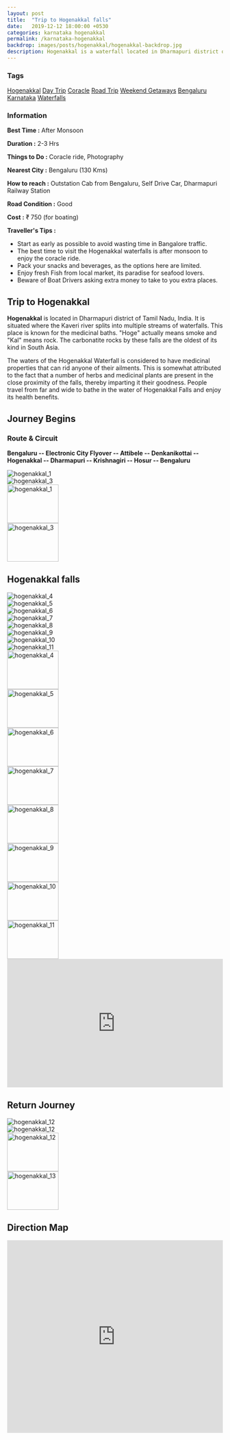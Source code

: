 ```yaml
---
layout: post
title:  "Trip to Hogenakkal falls"
date:   2019-12-12 18:00:00 +0530
categories: karnataka hogenakkal
permalink: /karnataka-hogenakkal
backdrop: images/posts/hogenakkal/hogenakkal-backdrop.jpg
description: Hogenakkal is a waterfall located in Dharmapuri district of Tamil Nadu where the Kaveri river splits into multiple streams of waterfalls. It is located at 130 Kms from Bengaluru. It is also known as "Niagara Falls of South India".
---
```

<div class="col-lg-4 sidebar ftco-animate bg-light py-md-5">
  <div class="sidebar-box ftco-animate">
    <h3>Tags</h3>
    <div class="tagcloud">
      <a href="#" class="tag-cloud-link">Hogenakkal</a>
      <a href="#" class="tag-cloud-link">Day Trip</a>
      <a href="#" class="tag-cloud-link">Coracle</a>
      <a href="#" class="tag-cloud-link">Road Trip</a>
      <a href="#" class="tag-cloud-link">Weekend Getaways</a>
      <a href="#" class="tag-cloud-link">Bengaluru</a>
      <a href="#" class="tag-cloud-link">Karnataka</a>
      <a href="#" class="tag-cloud-link">Waterfalls</a>
    </div>
  </div>
  <div class="sidebar-box ftco-animate">
    <h3>Information</h3>
    <p><b>Best Time :</b> After Monsoon</p>
    <p><b>Duration :</b> 2-3 Hrs</p>
    <p><b>Things to Do :</b> Coracle ride, Photography</p>
    <p><b>Nearest City :</b> Bengaluru (130 Kms)</p>
    <p><b>How to reach :</b> Outstation Cab from Bengaluru, Self Drive Car, Dharmapuri Railway Station</p>
    <p><b>Road Condition :</b> Good</p>
    <p><b>Cost :</b> ₹ 750 (for boating)</p>
    <p><b>Traveller's Tips :</b>
      <ul>
        <li>Start as early as possible to avoid wasting time in Bangalore traffic.</li>
        <li>The best time to visit the Hogenakkal waterfalls is after monsoon to enjoy the coracle ride.</li>
        <li>Pack your snacks and beverages, as the options here are limited.</li>
        <li>Enjoy fresh Fish from local market, its paradise for seafood lovers.</li>
        <li>Beware of Boat Drivers asking extra money to take to you extra places.</li>
      </ul>
    </p>
  </div>
</div>
<div class="col-lg-8 order-md-last ftco-animate py-md-5 mt-md-5">
<h2 class="mt-2 mb-2">Trip to Hogenakkal</h2>
<p>
  <b>Hogenakkal</b> is located in Dharmapuri district of Tamil Nadu, India. It is situated where the Kaveri river splits into multiple streams of waterfalls. This place is known for the medicinal baths. "Hoge" actually means smoke and "Kal" means rock. The carbonatite rocks by these falls are the oldest of its kind in South Asia.
</p>
<p>The waters of the Hogenakkal Waterfall is considered to have medicinal properties that can rid anyone of their ailments. This is somewhat attributed to the fact that a number of herbs and medicinal plants are present in the close proximity of the falls, thereby imparting it their goodness. People travel from far and wide to bathe in the water of Hogenakkal Falls and enjoy its health benefits.</p>
<h2 class="mt-4 mb-2">Journey Begins</h2>
<p></p>
<h3 class="mt-4 mb-2">Route & Circuit</h3>
<p class="breadcrumbs">
  <b>
    <span class="mr-2">Bengaluru --<i class="ion-ios-arrow-forward"></i></span>
    <span class="mr-2">Electronic City Flyover --<i class="ion-ios-arrow-forward"></i></span> 
    <span class="mr-2">Attibele --<i class="ion-ios-arrow-forward"></i></span> 
    <span class="mr-2">Denkanikottai --<i class="ion-ios-arrow-forward"></i></span> 
    <span class="mr-2">Hogenakkal --<i class="ion-ios-arrow-forward"></i></span> 
    <span class="mr-2">Dharmapuri --<i class="ion-ios-arrow-forward"></i></span> 
    <span class="mr-2">Krishnagiri --<i class="ion-ios-arrow-forward"></i></span> 
    <span class="mr-2">Hosur --<i class="ion-ios-arrow-forward"></i></span> 
    <span class="mr-2">Bengaluru</span> 
  </b>
</p>
<p></p>
<div class="carousel carousel-main carousel-hoge-1" data-flickity='{"pageDots": false }'>
  <div class="carousel-cell"><img src="images/posts/hogenakkal/hogenakkal_1.jpg" class="img-fluid" alt="hogenakkal_1"/></div>
  <div class="carousel-cell"><img src="images/posts/hogenakkal/hogenakkal_3.jpg" class="img-fluid" alt="hogenakkal_3"/></div>
</div>

<div class="carousel carousel-nav"
  data-flickity='{ "asNavFor": ".carousel-hoge-1", "contain": true, "pageDots": false }'>
  <div class="carousel-cell"><img src="images/posts/hogenakkal/hogenakkal_1.jpg" width="120px" height="90px" alt="hogenakkal_1"/></div>
  <div class="carousel-cell"><img src="images/posts/hogenakkal/hogenakkal_3.jpg" width="120px" height="90px" alt="hogenakkal_3"/></div>
</div>

<h2 class="mt-4 mb-2">Hogenakkal falls</h2>
<p></p>
<div class="carousel carousel-main carousel-hoge-3" data-flickity='{"pageDots": false }'>
  <div class="carousel-cell"><img src="images/posts/hogenakkal/hogenakkal_4.jpg" class="img-fluid" alt="hogenakkal_4"/></div>
  <div class="carousel-cell"><img src="images/posts/hogenakkal/hogenakkal_5.jpg" class="img-fluid" alt="hogenakkal_5"/></div>
  <div class="carousel-cell"><img src="images/posts/hogenakkal/hogenakkal_6.jpg" class="img-fluid" alt="hogenakkal_6"/></div>
  <div class="carousel-cell"><img src="images/posts/hogenakkal/hogenakkal_7.jpg" class="img-fluid" alt="hogenakkal_7"/></div>
  <div class="carousel-cell"><img src="images/posts/hogenakkal/hogenakkal_8.jpg" class="img-fluid" alt="hogenakkal_8"/></div>
  <div class="carousel-cell"><img src="images/posts/hogenakkal/hogenakkal_9.jpg" class="img-fluid" alt="hogenakkal_9"/></div>
  <div class="carousel-cell"><img src="images/posts/hogenakkal/hogenakkal_10.jpg" class="img-fluid" alt="hogenakkal_10"/></div>
  <div class="carousel-cell"><img src="images/posts/hogenakkal/hogenakkal_11.jpg" class="img-fluid" alt="hogenakkal_11"/></div>
</div>
<div class="carousel carousel-nav"
  data-flickity='{ "asNavFor": ".carousel-hoge-3", "contain": true, "pageDots": false }'>
  <div class="carousel-cell"><img src="images/posts/hogenakkal/hogenakkal_4.jpg" width="120px" height="90px" alt="hogenakkal_4"/></div>
  <div class="carousel-cell"><img src="images/posts/hogenakkal/hogenakkal_5.jpg" width="120px" height="90px" alt="hogenakkal_5"/></div>
  <div class="carousel-cell"><img src="images/posts/hogenakkal/hogenakkal_6.jpg" width="120px" height="90px" alt="hogenakkal_6"/></div>
  <div class="carousel-cell"><img src="images/posts/hogenakkal/hogenakkal_7.jpg" width="120px" height="90px" alt="hogenakkal_7"/></div>
  <div class="carousel-cell"><img src="images/posts/hogenakkal/hogenakkal_8.jpg" width="120px" height="90px" alt="hogenakkal_8"/></div>
  <div class="carousel-cell"><img src="images/posts/hogenakkal/hogenakkal_9.jpg" width="120px" height="90px" alt="hogenakkal_9"/></div>
  <div class="carousel-cell"><img src="images/posts/hogenakkal/hogenakkal_10.jpg" width="120px" height="90px" alt="hogenakkal_10"/></div>
  <div class="carousel-cell"><img src="images/posts/hogenakkal/hogenakkal_11.jpg" width="120px" height="90px" alt="hogenakkal_11"/></div>
</div>
<div class="mt-2 mb-2">
 <iframe src="https://www.google.com/maps/embed?pb=!1m18!1m12!1m3!1d3900.9106421152906!2d77.77384855070703!3d12.118266291377598!2m3!1f0!2f0!3f0!3m2!1i1024!2i768!4f13.1!3m3!1m2!1s0x3baea319e85fd3c9%3A0x411c24b9961851ea!2sHogenakkal%20Waterfalls!5e0!3m2!1sen!2sin!4v1579438789907!5m2!1sen!2sin" width="100%" height="300" frameborder="0" style="border:0;" allowfullscreen=""></iframe> 
</div>
<h2 class="mt-4 mb-2">Return Journey</h2>
<p>
</p>
<div class="carousel carousel-main carousel-hoge-2" data-flickity='{"pageDots": false }'>
  <div class="carousel-cell"><img src="images/posts/hogenakkal/hogenakkal_12.jpg" class="img-fluid" alt="hogenakkal_12"/></div>
  <div class="carousel-cell"><img src="images/posts/hogenakkal/hogenakkal_13.jpg" class="img-fluid" alt="hogenakkal_12"/></div>
</div>
<div class="carousel carousel-nav"
  data-flickity='{ "asNavFor": ".carousel-hoge-2", "contain": true, "pageDots": false }'>
  <div class="carousel-cell"><img src="images/posts/hogenakkal/hogenakkal_12.jpg" width="120px" height="90px" alt="hogenakkal_12"/></div>
  <div class="carousel-cell"><img src="images/posts/hogenakkal/hogenakkal_13.jpg" width="120px" height="90px" alt="hogenakkal_13"/></div>
</div>
<h2 class="mt-4 mb-2">Direction Map</h2>
<iframe src="https://www.google.com/maps/embed?pb=!1m46!1m12!1m3!1d498559.7163497338!2d77.64385718502804!3d12.516305442942905!2m3!1f0!2f0!3f0!3m2!1i1024!2i768!4f13.1!4m31!3e0!4m5!1s0x3bae1491bfdc6ecd%3A0xf232718439fbc879!2sHSR%20Layout%2C%20Bengaluru%2C%20Karnataka!3m2!1d12.912118099999999!2d77.6445548!4m5!1s0x3bae7d7fe1f5a4b1%3A0x1252e8cbfbed0b1e!2sDenkanikottai%2C%20Tamil%20Nadu!3m2!1d12.526982499999999!2d77.7898537!4m5!1s0x3baea319e85fd3c9%3A0x411c24b9961851ea!2sHogenakkal%20Waterfalls%2C%20Hogenakkal%2C%20Karnataka!3m2!1d12.1182663!2d77.7760426!4m5!1s0x3bac16f95a63ed01%3A0x3f2cb64e61c93aef!2sDharmapuri%2C%20Tamil%20Nadu!3m2!1d12.1210997!2d78.1582143!4m5!1s0x3bae1491bfdc6ecd%3A0xf232718439fbc879!2sHSR%20Layout%2C%20Bengaluru%2C%20Karnataka!3m2!1d12.912118099999999!2d77.6445548!5e0!3m2!1sen!2sin!4v1579438735555!5m2!1sen!2sin" width="100%" height="450px" frameborder="0" style="border:0;" allowfullscreen=""></iframe>

<!--
{% include comment.html %}
-->
<div class="just-comments" data-apikey="7c7fe47e-d6e2-49f0-83da-08aaf19795b1" data-pageid="karnataka-hogenakkal"></div>
<script async src="https://just-comments.com/w2.js"></script>

</div> <!-- .col-md-8 -->